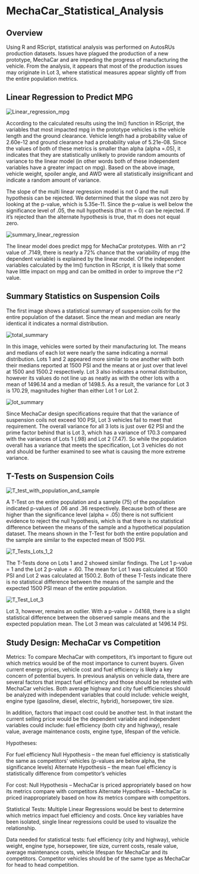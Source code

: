# MechaCar_Statistical_Analysis

## Overview

Using R and RScript, statistical analysis was performed on AutosRUs production datasets. Issues have plagued the production of a new prototype, MechaCar and are impeding the progress of manufacturing the vehicle. From the analysis, it appears that most of the production issues may originate in Lot 3, where statistical measures appear slightly off from the entire population metrics. 

## Linear Regression to Predict MPG

![Linear_regression_mpg](https://user-images.githubusercontent.com/101822948/181118136-aca3ffe5-c493-4d34-85be-c246b13f9709.png)

According to the calculated results using the lm() function in RScript, the variables that most impacted mpg in the prototype vehicles is the vehicle length and the ground clearance. Vehicle length had a probability value of 2.60e-12 and ground clearance had a probability value of 5.21e-08. Since the values of both of these metrics is smaller than alpha (alpha =.05), it indicates that they are statistically unlikely to provide random amounts of variance to the linear model (in other words both of these independent variables have a greater impact on mpg). Based on the above image, vehicle weight, spoiler angle, and AWD were all statistically insignificant and indicate a random amount of variance.

The slope of the multi linear regression model is not 0 and the null hypothesis can be rejected. We determined that the slope was not zero by looking at the p-value, which is 5.35e-11. Since the p-value is well below the significance level of .05, the null hypothesis (that m = 0) can be rejected. If it’s rejected than the alternate hypothesis is true, that m does not equal zero. 

![summary_linear_regression](https://user-images.githubusercontent.com/101822948/181118252-6e29522c-041f-454f-9bf8-bfb183419b82.png)


The linear model does predict mpg for MechaCar prototypes. With an r^2 value of .7149, there is nearly a 72% chance that the variability of mpg (the dependent variable) is explained by the linear model. Of the independent variables calculated by the lm() function in RScript, it is likely that some have little impact on mpg and can be omitted in order to improve the r^2 value.

## Summary Statistics on Suspension Coils
The first image shows a statistical summary of suspension coils for the entire population of the dataset. Since the mean and median are nearly identical it indicates a normal distribution.

![total_summary](https://user-images.githubusercontent.com/101822948/181118597-dda76946-6a2f-4e6f-a15d-ba1a35182849.png)


In this image, vehicles were sorted by their manufacturing lot. The means and medians of each lot were nearly the same indicating a normal distribution. Lots 1 and 2 appeared more similar to one another with both their medians reported at 1500 PSI and the means at or just over that level at 1500 and 1500.2 respectively. Lot 3 also indicates a normal distribution, however its values do not line up as neatly as with the other lots with a mean of 1496.14 and a median of 1498.5. As a result, the variance for Lot 3 is 170.29, magnitudes higher than either Lot 1 or Lot 2. 

![lot_summary](https://user-images.githubusercontent.com/101822948/181118631-e7bdc2f2-3554-46e5-aaca-4e189d5955da.png)

Since MechaCar design specifications require that that the variance of suspension coils not exceed 100 PSI, Lot 3 vehicles fail to meet that requirement. The overall variance for all 3 lots is just over 62 PSI and the prime factor behind that is Lot 3, which has a variance of 170.3 compared with the variances of Lots 1 (.98) and Lot 2 (7.47). So while the population overall has a variance that meets the specification, Lot 3 vehicles do not and should be further examined to see what is causing the more extreme variance. 

## T-Tests on Suspension Coils

![T_test_with_population_and_sample](https://user-images.githubusercontent.com/101822948/181118340-7f8334c6-5e3e-4d31-99f7-a9b8ea481a7e.png)

A T-Test on the entire population and a sample (75) of the population indicated p-values of .06 and .36 respectively. Because both of these are higher than the significance level (alpha = .05) there is not sufficient evidence to reject the null hypothesis, which is that there is no statistical difference between the means of the sample and a hypothetical population dataset. The means shown in the T-Test for both the entire population and the sample are similar to the expected mean of 1500 PSI.

![T_Tests_Lots_1_2](https://user-images.githubusercontent.com/101822948/181118370-f508b008-6c4c-43a4-b126-39348d8d8c47.png)

The T-Tests done on Lots 1 and 2 showed similar findings. The Lot 1 p-value = 1 and the Lot 2 p-value = .60. The mean for Lot 1 was calculated at 1500 PSI and Lot 2 was calculated at 1500.2. Both of these T-Tests indicate there is no statistical difference between  the means of the sample and the expected 1500 PSI mean of the entire population.

![T_Test_Lot_3](https://user-images.githubusercontent.com/101822948/181118395-2c52e66a-56da-45e9-86b4-8f9b71421190.png)

Lot 3, however, remains an outlier. With a p-value = .04168, there is a slight statistical difference between the observed sample means and the expected population mean. The Lot 3 mean was calculated at 1496.14 PSI. 

## Study Design: MechaCar vs Competition
Metrics:
To compare MechaCar with competitors, it’s important to figure out which metrics would be of the most importance to current buyers. Given current energy prices, vehicle cost and fuel efficiency is likely a key concern of potential buyers. In previous analysis on vehicle data, there are several factors that impact fuel efficiency and those should be retested with MechaCar vehicles. Both average highway and city fuel efficiencies should be analyzed with independent variables that could include: vehicle weight, engine type (gasoline, diesel, electric, hybrid), horsepower, tire size.

In addition, factors that impact cost could be another test. In that instant the current selling price would be the dependent variable and independent variables could include: fuel efficiency (both city and highway), resale value, average maintenance costs, engine type, lifespan of the vehicle.

Hypotheses:

For fuel efficiency
Null Hypothesis – the mean fuel efficiency is statistically the same as competitors’ vehicles (p-values are below alpha, the significance levels) 
Alternate Hypothesis – the mean fuel efficiency is statistically difference from competitor’s vehicles  

For cost:
Null Hypothesis – MechaCar is priced appropriately based on how its metrics compare with competitors
Alternate Hypothesis – MechaCar is priced inappropriately based on how its metrics compare with competitors. 

Statistical Tests:
Multiple Linear Regressions would be best to determine which metrics impact fuel efficiency and costs. Once key variables have been isolated, single linear regressions could be used to visualize the relationship. 

Data needed for statistical tests:
fuel efficiency (city and highway), vehicle weight, engine type, horsepower, tire size, current costs, resale value, average maintenance costs, vehicle lifespan for MechaCar and its competitors. 
Competitor vehicles should be of the same type as MechaCar for head to head  competition. 
